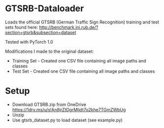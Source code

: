 # GTSRB-Dataloader

Loads the official GTSRB (German Traffic Sign Recognition) training and test sets found here:
http://benchmark.ini.rub.de/?section=gtsrb&subsection=dataset

Tested with PyTorch 1.0

Modifications I made to the original dataset:

- Training Set - Created one CSV file containing all image paths and classes
- Test Set - Created one CSV file containing all image paths and classes

# Setup
 
- Download GTSRB.zip from OneDrive https://1drv.ms/u/s!An8jrZtDgrMljdt7o2khe7TGmZWbUg
- Unzip
- Use gtsrb_dataset.py to load dataset (see example.py)
